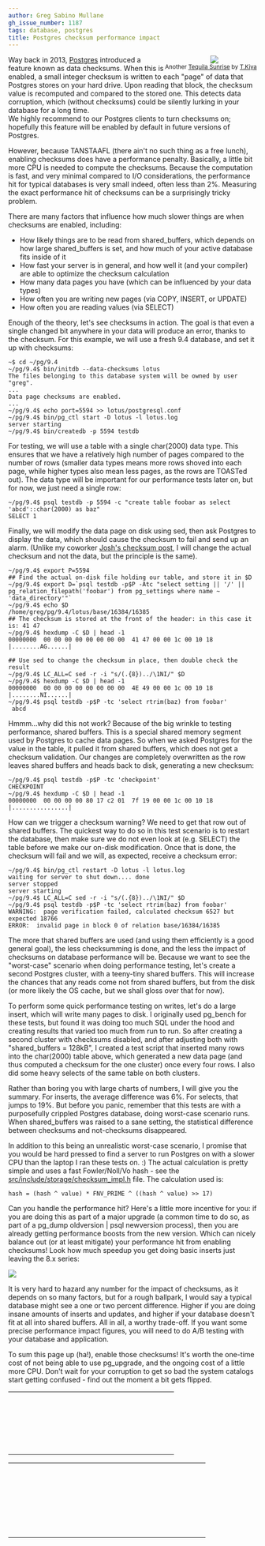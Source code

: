 ```yaml
---
author: Greg Sabino Mullane
gh_issue_number: 1187
tags: database, postgres
title: Postgres checksum performance impact
---
```




<div class="separator" style="clear: both; float: right; text-align: center;"><a href="/blog/2015/12/31/postgres-checksum-performance-impact/image-0-big.jpeg" imageanchor="1" style="clear: right; margin-bottom: 1em; margin-left: 1em;"><img border="0" src="/blog/2015/12/31/postgres-checksum-performance-impact/image-0.jpeg"/></a><br/><small>Another <a href="https://flic.kr/p/BGxbqv">Tequila Sunrise</a> by <a href="https://www.flickr.com/photos/cq-biker/">T.Kiya</a></small></div>

Way back in 2013, [Postgres](http://www.postgres.org/) introduced a feature known as data checksums. 
When this is enabled, a small integer checksum is written to each "page" 
of data that Postgres stores on your hard drive. Upon reading that block, the checksum value is 
recomputed and compared to the stored one. This detects data corruption, 
which (without checksums) could be silently lurking in your database for a long time.  
We highly recommend to our Postgres clients to turn checksums on; hopefully this feature 
will be enabled by default in future versions of Postgres.

However, because TANSTAAFL (there ain't no such thing as a free lunch), enabling 
checksums does have a performance penalty. Basically, a little bit more CPU is 
needed to compute the checksums. Because the computation is fast, and very 
minimal compared to I/O considerations, the performance hit for typical databases 
is very small indeed, often less than 2%. Measuring the exact performance hit 
of checksums can be a surprisingly tricky problem.

There are many factors that influence how much slower things are when 
checksums are enabled, including:

- How likely things are to be read from shared_buffers, which depends on how 
large shared_buffers is set, and how much of your active database fits 
inside of it
- How fast your server is in general, and how well it (and your compiler) are able to 
optimize the checksum calculation
- How many data pages you have (which can be influenced by your data types)
- How often you are writing new pages (via COPY, INSERT, or UPDATE)
- How often you are reading values (via SELECT)

Enough of the theory, let's see checksums in action. The goal is that 
even a single changed bit anywhere in your data will produce an error, 
thanks to the checksum. For this example, we will use a fresh 9.4 database, 
and set it up with checksums:

```
~$ cd ~/pg/9.4
~/pg/9.4$ bin/initdb --data-checksums lotus
The files belonging to this database system will be owned by user "greg".
...
Data page checksums are enabled.
...
~/pg/9.4$ echo port=5594 >> lotus/postgresql.conf
~/pg/9.4$ bin/pg_ctl start -D lotus -l lotus.log
server starting
~/pg/9.4$ bin/createdb -p 5594 testdb
```

For testing, we will use a table with a single char(2000) data type. This 
ensures that we have a relatively high number of pages compared to the number 
of rows (smaller data types means more rows shoved into each page, while higher 
types also mean less pages, as the rows are TOASTed out). The data type will be important for 
our performance tests later on, but for now, we just need a single row:

```
~/pg/9.4$ psql testdb -p 5594 -c "create table foobar as select 'abcd'::char(2000) as baz"
SELECT 1
```

Finally, we will modify the data page on disk using sed, then ask Postgres to display 
the data, which should cause the checksum to fail and send up an alarm. (Unlike my 
coworker [Josh's checksum post](/blog/2013/10/30/downstream-implications-of-data-page), I will change the actual checksum and not the data, but the principle is the same).

```
~/pg/9.4$ export P=5594
## Find the actual on-disk file holding our table, and store it in $D
~/pg/9.4$ export D=`psql testdb -p$P -Atc "select setting || '/' || pg_relation_filepath('foobar') from pg_settings where name ~ 'data_directory'"`
~/pg/9.4$ echo $D
/home/greg/pg/9.4/lotus/base/16384/16385
## The checksum is stored at the front of the header: in this case it is: 41 47
~/pg/9.4$ hexdump -C $D | head -1
00000000  00 00 00 00 00 00 00 00  41 47 00 00 1c 00 10 18  |........AG......|

## Use sed to change the checksum in place, then double check the result
~/pg/9.4$ LC_ALL=C sed -r -i "s/(.{8})../\1NI/" $D
~/pg/9.4$ hexdump -C $D | head -1
00000000  00 00 00 00 00 00 00 00  4E 49 00 00 1c 00 10 18  |........NI......|
~/pg/9.4$ psql testdb -p$P -tc 'select rtrim(baz) from foobar'
 abcd
```

Hmmm...why did this not work? Because of the big wrinkle to testing 
performance, shared buffers. This is a special shared memory segment used 
by Postgres to cache data pages. So when we asked Postgres for the value in the 
table, it pulled it from shared buffers, which does not get a checksum validation.
Our changes are completely overwritten as the row leaves shared buffers and heads 
back to disk, generating a new checksum:

```
~/pg/9.4$ psql testdb -p$P -tc 'checkpoint'
CHECKPOINT
~/pg/9.4$ hexdump -C $D | head -1
00000000  00 00 00 00 80 17 c2 01  7f 19 00 00 1c 00 10 18  |................|
```

How can we trigger a checksum warning? We need to get that row out of shared buffers. 
The quickest way to do so in this test scenario is to restart the database, then make sure 
we do not even look at (e.g. SELECT) the table before we make our on-disk modification. Once that is done, 
the checksum will fail and we will, as expected, receive a checksum error:

```
~/pg/9.4$ bin/pg_ctl restart -D lotus -l lotus.log
waiting for server to shut down.... done
server stopped
server starting
~/pg/9.4$ LC_ALL=C sed -r -i "s/(.{8})../\1NI/" $D
~/pg/9.4$ psql testdb -p$P -tc 'select rtrim(baz) from foobar'
WARNING:  page verification failed, calculated checksum 6527 but expected 18766
ERROR:  invalid page in block 0 of relation base/16384/16385
```

The more that shared buffers are used (and using them efficiently is a good 
general goal), the less checksumming is done, and the less the impact of 
checksums on database performance will be. Because 
we want to see the "worst-case" scenario when doing performance testing, 
let's create a second Postgres cluster, with a teeny-tiny shared buffers.
This will increase the chances that any reads come not from shared buffers, but 
from the disk (or more likely the OS cache, but we shall gloss over that for now).

To perform some quick performance testing on writes, let's do a large insert, which will 
write many pages to disk. I originally used pg_bench for these tests, but found 
it was doing too much SQL under the hood and creating results that varied too 
much from run to run. So after creating a second cluster with checksums disabled, and 
after adjusting both with "shared_buffers = 128kB", I created a test script that 
inserted many rows into the char(2000) table above, which generated a new data 
page (and thus computed a checksum for the one cluster) once every four rows. 
I also did some heavy selects of the same table on both clusters.

Rather than boring you with large charts of numbers, I will give you the summary. 
For inserts, the average difference was 6%. For selects, that jumps to 19%. But 
before you panic, remember that this tests are with a purposefully crippled 
Postgres database, doing worst-case scenario runs. When shared_buffers was raised 
to a sane setting, the statistical difference between checksums and not-checksums 
disappeared.

In addition to this being an unrealistic worst-case scenario, I promise that you 
would be hard pressed to find a server to run Postgres on with a slower CPU than the 
laptop I ran these tests on. :) The actual calculation is pretty simple and uses 
a fast Fowler/Noll/Vo hash - see the [src/include/storage/checksum_impl.h](https://github.com/postgres/postgres/blob/master/src/include/storage/checksum_impl.h) file. The calculation used is:

```
hash = (hash ^ value) * FNV_PRIME ^ ((hash ^ value) >> 17)
```

Can you handle the performance hit? Here's a little more incentive for you: 
if you are doing this as part of a major upgrade (a common time to do so, 
as part of a pg_dump oldversion | psql newversion process), then you 
are already getting performance boosts from the new version. Which can nicely 
balance out (or at least mitigate) your performance hit from enabling checksums!
Look how much speedup you get doing basic inserts just leaving the 8.x series:

<a href="/blog/2015/12/31/postgres-checksum-performance-impact/image-1.png" id="gtsm.com/insert_per_postgres_version.png" imageanchor="1"><img border="0" src="/blog/2015/12/31/postgres-checksum-performance-impact/image-1.png"/></a>

It is very hard to hazard any number for the impact of checksums, as it depends on 
so many factors, but for a rough ballpark, I would say a typical database 
might see a one or two percent difference. Higher if you are doing insane 
amounts of inserts and updates, and higher if your database doesn't fit at all 
into shared buffers. All in all, a worthy trade-off. If you want some precise performance 
impact figures, you will need to do A/B testing with your database and application.

 

To sum this page up (ha!), enable those checksums! It's worth the one-time cost of not being 
able to use pg_upgrade, and the ongoing cost of a little more CPU. Don't wait 
for your corruption to get so bad the system catalogs start getting confused - 
find out the moment a bit gets flipped.

<table class="gsmq"><tbody><tr><td class="b"></td><td class="b"></td><td class="b"></td><td class="b"></td><td class="b"></td><td class="b"></td><td class="b"></td><td class="w"></td><td class="w"></td><td class="b"></td><td class="w"></td><td class="w"></td><td class="b"></td><td class="w"></td><td class="b"></td><td class="b"></td><td class="b"></td><td class="b"></td><td class="b"></td><td class="b"></td><td class="b"></td></tr><tr><td class="b"></td><td class="w"></td><td class="w"></td><td class="w"></td><td class="w"></td><td class="w"></td><td class="b"></td><td class="w"></td><td class="w"></td><td class="b"></td><td class="b"></td><td class="b"></td><td class="w"></td><td class="w"></td><td class="b"></td><td class="w"></td><td class="w"></td><td class="w"></td><td class="w"></td><td class="w"></td><td class="b"></td></tr><tr><td class="b"></td><td class="w"></td><td class="b"></td><td class="b"></td><td class="b"></td><td class="w"></td><td class="b"></td><td class="w"></td><td class="b"></td><td class="b"></td><td class="w"></td><td class="w"></td><td class="b"></td><td class="w"></td><td class="b"></td><td class="w"></td><td class="b"></td><td class="b"></td><td class="b"></td><td class="w"></td><td class="b"></td></tr><tr><td class="b"></td><td class="w"></td><td class="b"></td><td class="b"></td><td class="b"></td><td class="w"></td><td class="b"></td><td class="w"></td><td class="w"></td><td class="b"></td><td class="w"></td><td class="b"></td><td class="w"></td><td class="w"></td><td class="b"></td><td class="w"></td><td class="b"></td><td class="b"></td><td class="b"></td><td class="w"></td><td class="b"></td></tr><tr><td class="b"></td><td class="w"></td><td class="b"></td><td class="b"></td><td class="b"></td><td class="w"></td><td class="b"></td><td class="w"></td><td class="w"></td><td class="w"></td><td class="b"></td><td class="w"></td><td class="w"></td><td class="w"></td><td class="b"></td><td class="w"></td><td class="b"></td><td class="b"></td><td class="b"></td><td class="w"></td><td class="b"></td></tr><tr><td class="b"></td><td class="w"></td><td class="w"></td><td class="w"></td><td class="w"></td><td class="w"></td><td class="b"></td><td class="w"></td><td class="w"></td><td class="w"></td><td class="w"></td><td class="b"></td><td class="w"></td><td class="w"></td><td class="b"></td><td class="w"></td><td class="w"></td><td class="w"></td><td class="w"></td><td class="w"></td><td class="b"></td></tr><tr><td class="b"></td><td class="b"></td><td class="b"></td><td class="b"></td><td class="b"></td><td class="b"></td><td class="b"></td><td class="w"></td><td class="b"></td><td class="w"></td><td class="b"></td><td class="w"></td><td class="b"></td><td class="w"></td><td class="b"></td><td class="b"></td><td class="b"></td><td class="b"></td><td class="b"></td><td class="b"></td><td class="b"></td></tr><tr><td class="w"></td><td class="w"></td><td class="w"></td><td class="w"></td><td class="w"></td><td class="w"></td><td class="w"></td><td class="w"></td><td class="b"></td><td class="b"></td><td class="w"></td><td class="b"></td><td class="b"></td><td class="w"></td><td class="w"></td><td class="w"></td><td class="w"></td><td class="w"></td><td class="w"></td><td class="w"></td><td class="w"></td></tr><tr><td class="b"></td><td class="b"></td><td class="b"></td><td class="w"></td><td class="b"></td><td class="b"></td><td class="b"></td><td class="b"></td><td class="b"></td><td class="b"></td><td class="b"></td><td class="b"></td><td class="w"></td><td class="b"></td><td class="b"></td><td class="w"></td><td class="w"></td><td class="w"></td><td class="b"></td><td class="w"></td><td class="w"></td></tr><tr><td class="w"></td><td class="b"></td><td class="b"></td><td class="w"></td><td class="b"></td><td class="b"></td><td class="w"></td><td class="b"></td><td class="b"></td><td class="w"></td><td class="b"></td><td class="w"></td><td class="b"></td><td class="b"></td><td class="w"></td><td class="b"></td><td class="b"></td><td class="w"></td><td class="w"></td><td class="b"></td><td class="w"></td></tr><tr><td class="w"></td><td class="b"></td><td class="w"></td><td class="b"></td><td class="b"></td><td class="w"></td><td class="b"></td><td class="b"></td><td class="w"></td><td class="w"></td><td class="w"></td><td class="w"></td><td class="b"></td><td class="w"></td><td class="b"></td><td class="w"></td><td class="b"></td><td class="b"></td><td class="b"></td><td class="b"></td><td class="b"></td></tr><tr><td class="w"></td><td class="b"></td><td class="b"></td><td class="b"></td><td class="w"></td><td class="b"></td><td class="w"></td><td class="b"></td><td class="w"></td><td class="b"></td><td class="b"></td><td class="w"></td><td class="w"></td><td class="w"></td><td class="w"></td><td class="b"></td><td class="b"></td><td class="w"></td><td class="w"></td><td class="b"></td><td class="w"></td></tr><tr><td class="w"></td><td class="b"></td><td class="b"></td><td class="b"></td><td class="b"></td><td class="w"></td><td class="b"></td><td class="w"></td><td class="b"></td><td class="b"></td><td class="w"></td><td class="b"></td><td class="w"></td><td class="w"></td><td class="b"></td><td class="b"></td><td class="w"></td><td class="b"></td><td class="b"></td><td class="w"></td><td class="w"></td></tr><tr><td class="w"></td><td class="w"></td><td class="w"></td><td class="w"></td><td class="w"></td><td class="w"></td><td class="w"></td><td class="w"></td><td class="b"></td><td class="w"></td><td class="w"></td><td class="w"></td><td class="b"></td><td class="b"></td><td class="w"></td><td class="w"></td><td class="b"></td><td class="w"></td><td class="w"></td><td class="b"></td><td class="b"></td></tr><tr><td class="b"></td><td class="b"></td><td class="b"></td><td class="b"></td><td class="b"></td><td class="b"></td><td class="b"></td><td class="w"></td><td class="b"></td><td class="b"></td><td class="b"></td><td class="w"></td><td class="b"></td><td class="w"></td><td class="w"></td><td class="w"></td><td class="b"></td><td class="b"></td><td class="w"></td><td class="w"></td><td class="b"></td></tr><tr><td class="b"></td><td class="w"></td><td class="w"></td><td class="w"></td><td class="w"></td><td class="w"></td><td class="b"></td><td class="w"></td><td class="b"></td><td class="b"></td><td class="w"></td><td class="b"></td><td class="w"></td><td class="w"></td><td class="w"></td><td class="w"></td><td class="w"></td><td class="w"></td><td class="w"></td><td class="w"></td><td class="b"></td></tr><tr><td class="b"></td><td class="w"></td><td class="b"></td><td class="b"></td><td class="b"></td><td class="w"></td><td class="b"></td><td class="w"></td><td class="b"></td><td class="w"></td><td class="w"></td><td class="w"></td><td class="b"></td><td class="b"></td><td class="b"></td><td class="b"></td><td class="w"></td><td class="w"></td><td class="b"></td><td class="b"></td><td class="w"></td></tr><tr><td class="b"></td><td class="w"></td><td class="b"></td><td class="b"></td><td class="b"></td><td class="w"></td><td class="b"></td><td class="w"></td><td class="w"></td><td class="b"></td><td class="w"></td><td class="b"></td><td class="b"></td><td class="w"></td><td class="w"></td><td class="b"></td><td class="b"></td><td class="w"></td><td class="w"></td><td class="b"></td><td class="w"></td></tr><tr><td class="b"></td><td class="w"></td><td class="b"></td><td class="b"></td><td class="b"></td><td class="w"></td><td class="b"></td><td class="w"></td><td class="b"></td><td class="b"></td><td class="b"></td><td class="w"></td><td class="b"></td><td class="b"></td><td class="w"></td><td class="w"></td><td class="b"></td><td class="w"></td><td class="w"></td><td class="w"></td><td class="b"></td></tr><tr><td class="b"></td><td class="w"></td><td class="w"></td><td class="w"></td><td class="w"></td><td class="w"></td><td class="b"></td><td class="w"></td><td class="b"></td><td class="b"></td><td class="w"></td><td class="w"></td><td class="w"></td><td class="b"></td><td class="w"></td><td class="b"></td><td class="w"></td><td class="b"></td><td class="w"></td><td class="b"></td><td class="w"></td></tr><tr><td class="b"></td><td class="b"></td><td class="b"></td><td class="b"></td><td class="b"></td><td class="b"></td><td class="b"></td><td class="w"></td><td class="b"></td><td class="b"></td><td class="w"></td><td class="w"></td><td class="w"></td><td class="w"></td><td class="w"></td><td class="w"></td><td class="b"></td><td class="w"></td><td class="w"></td><td class="b"></td><td class="b"></td></tr></tbody></table>

<table class="gsmq"><tbody><tr><td class="b"></td><td class="b"></td><td class="b"></td><td class="b"></td><td class="b"></td><td class="b"></td><td class="b"></td><td class="w"></td><td class="b"></td><td class="w"></td><td class="w"></td><td class="w"></td><td class="w"></td><td class="b"></td><td class="w"></td><td class="b"></td><td class="b"></td><td class="w"></td><td class="b"></td><td class="b"></td><td class="b"></td><td class="b"></td><td class="b"></td><td class="b"></td><td class="b"></td></tr><tr><td class="b"></td><td class="w"></td><td class="w"></td><td class="w"></td><td class="w"></td><td class="w"></td><td class="b"></td><td class="w"></td><td class="b"></td><td class="w"></td><td class="w"></td><td class="b"></td><td class="b"></td><td class="b"></td><td class="w"></td><td class="w"></td><td class="b"></td><td class="w"></td><td class="b"></td><td class="w"></td><td class="w"></td><td class="w"></td><td class="w"></td><td class="w"></td><td class="b"></td></tr><tr><td class="b"></td><td class="w"></td><td class="b"></td><td class="b"></td><td class="b"></td><td class="w"></td><td class="b"></td><td class="w"></td><td class="b"></td><td class="b"></td><td class="w"></td><td class="w"></td><td class="b"></td><td class="w"></td><td class="w"></td><td class="w"></td><td class="b"></td><td class="w"></td><td class="b"></td><td class="w"></td><td class="b"></td><td class="b"></td><td class="b"></td><td class="w"></td><td class="b"></td></tr><tr><td class="b"></td><td class="w"></td><td class="b"></td><td class="b"></td><td class="b"></td><td class="w"></td><td class="b"></td><td class="w"></td><td class="b"></td><td class="b"></td><td class="b"></td><td class="w"></td><td class="b"></td><td class="w"></td><td class="w"></td><td class="b"></td><td class="w"></td><td class="w"></td><td class="b"></td><td class="w"></td><td class="b"></td><td class="b"></td><td class="b"></td><td class="w"></td><td class="b"></td></tr><tr><td class="b"></td><td class="w"></td><td class="b"></td><td class="b"></td><td class="b"></td><td class="w"></td><td class="b"></td><td class="w"></td><td class="w"></td><td class="b"></td><td class="b"></td><td class="w"></td><td class="b"></td><td class="w"></td><td class="b"></td><td class="b"></td><td class="b"></td><td class="w"></td><td class="b"></td><td class="w"></td><td class="b"></td><td class="b"></td><td class="b"></td><td class="w"></td><td class="b"></td></tr><tr><td class="b"></td><td class="w"></td><td class="w"></td><td class="w"></td><td class="w"></td><td class="w"></td><td class="b"></td><td class="w"></td><td class="b"></td><td class="b"></td><td class="b"></td><td class="w"></td><td class="w"></td><td class="w"></td><td class="w"></td><td class="w"></td><td class="b"></td><td class="w"></td><td class="b"></td><td class="w"></td><td class="w"></td><td class="w"></td><td class="w"></td><td class="w"></td><td class="b"></td></tr><tr><td class="b"></td><td class="b"></td><td class="b"></td><td class="b"></td><td class="b"></td><td class="b"></td><td class="b"></td><td class="w"></td><td class="b"></td><td class="w"></td><td class="b"></td><td class="w"></td><td class="b"></td><td class="w"></td><td class="b"></td><td class="w"></td><td class="b"></td><td class="w"></td><td class="b"></td><td class="b"></td><td class="b"></td><td class="b"></td><td class="b"></td><td class="b"></td><td class="b"></td></tr><tr><td class="w"></td><td class="w"></td><td class="w"></td><td class="w"></td><td class="w"></td><td class="w"></td><td class="w"></td><td class="w"></td><td class="w"></td><td class="w"></td><td class="b"></td><td class="b"></td><td class="w"></td><td class="b"></td><td class="w"></td><td class="b"></td><td class="w"></td><td class="w"></td><td class="w"></td><td class="w"></td><td class="w"></td><td class="w"></td><td class="w"></td><td class="w"></td><td class="w"></td></tr><tr><td class="b"></td><td class="b"></td><td class="w"></td><td class="w"></td><td class="b"></td><td class="b"></td><td class="b"></td><td class="w"></td><td class="w"></td><td class="w"></td><td class="b"></td><td class="w"></td><td class="b"></td><td class="b"></td><td class="w"></td><td class="w"></td><td class="w"></td><td class="w"></td><td class="w"></td><td class="b"></td><td class="w"></td><td class="b"></td><td class="b"></td><td class="b"></td><td class="b"></td></tr><tr><td class="w"></td><td class="b"></td><td class="w"></td><td class="w"></td><td class="w"></td><td class="w"></td><td class="w"></td><td class="b"></td><td class="w"></td><td class="w"></td><td class="w"></td><td class="w"></td><td class="w"></td><td class="b"></td><td class="b"></td><td class="b"></td><td class="b"></td><td class="w"></td><td class="w"></td><td class="b"></td><td class="b"></td><td class="w"></td><td class="w"></td><td class="w"></td><td class="w"></td></tr><tr><td class="b"></td><td class="b"></td><td class="b"></td><td class="b"></td><td class="b"></td><td class="b"></td><td class="b"></td><td class="w"></td><td class="w"></td><td class="b"></td><td class="b"></td><td class="w"></td><td class="w"></td><td class="w"></td><td class="w"></td><td class="b"></td><td class="w"></td><td class="b"></td><td class="w"></td><td class="w"></td><td class="b"></td><td class="w"></td><td class="b"></td><td class="w"></td><td class="w"></td></tr><tr><td class="b"></td><td class="w"></td><td class="w"></td><td class="w"></td><td class="b"></td><td class="b"></td><td class="w"></td><td class="w"></td><td class="b"></td><td class="b"></td><td class="w"></td><td class="w"></td><td class="b"></td><td class="w"></td><td class="b"></td><td class="w"></td><td class="w"></td><td class="b"></td><td class="w"></td><td class="b"></td><td class="w"></td><td class="w"></td><td class="b"></td><td class="b"></td><td class="b"></td></tr><tr><td class="w"></td><td class="b"></td><td class="w"></td><td class="w"></td><td class="w"></td><td class="w"></td><td class="b"></td><td class="b"></td><td class="b"></td><td class="w"></td><td class="w"></td><td class="b"></td><td class="w"></td><td class="b"></td><td class="b"></td><td class="w"></td><td class="b"></td><td class="b"></td><td class="b"></td><td class="b"></td><td class="w"></td><td class="w"></td><td class="b"></td><td class="w"></td><td class="b"></td></tr><tr><td class="b"></td><td class="b"></td><td class="w"></td><td class="b"></td><td class="b"></td><td class="w"></td><td class="w"></td><td class="b"></td><td class="w"></td><td class="b"></td><td class="b"></td><td class="w"></td><td class="b"></td><td class="w"></td><td class="w"></td><td class="w"></td><td class="b"></td><td class="b"></td><td class="w"></td><td class="w"></td><td class="b"></td><td class="b"></td><td class="w"></td><td class="b"></td><td class="w"></td></tr><tr><td class="w"></td><td class="w"></td><td class="w"></td><td class="b"></td><td class="b"></td><td class="b"></td><td class="b"></td><td class="b"></td><td class="b"></td><td class="w"></td><td class="b"></td><td class="b"></td><td class="b"></td><td class="b"></td><td class="b"></td><td class="b"></td><td class="b"></td><td class="w"></td><td class="w"></td><td class="b"></td><td class="b"></td><td class="w"></td><td class="w"></td><td class="w"></td><td class="w"></td></tr><tr><td class="w"></td><td class="w"></td><td class="b"></td><td class="b"></td><td class="b"></td><td class="b"></td><td class="w"></td><td class="w"></td><td class="b"></td><td class="b"></td><td class="b"></td><td class="b"></td><td class="w"></td><td class="b"></td><td class="w"></td><td class="b"></td><td class="b"></td><td class="b"></td><td class="w"></td><td class="b"></td><td class="b"></td><td class="w"></td><td class="b"></td><td class="b"></td><td class="w"></td></tr><tr><td class="b"></td><td class="b"></td><td class="b"></td><td class="w"></td><td class="b"></td><td class="b"></td><td class="b"></td><td class="w"></td><td class="w"></td><td class="b"></td><td class="w"></td><td class="w"></td><td class="b"></td><td class="b"></td><td class="w"></td><td class="w"></td><td class="b"></td><td class="b"></td><td class="b"></td><td class="b"></td><td class="b"></td><td class="w"></td><td class="b"></td><td class="b"></td><td class="b"></td></tr><tr><td class="w"></td><td class="w"></td><td class="w"></td><td class="w"></td><td class="w"></td><td class="w"></td><td class="w"></td><td class="w"></td><td class="b"></td><td class="b"></td><td class="b"></td><td class="w"></td><td class="w"></td><td class="b"></td><td class="b"></td><td class="w"></td><td class="b"></td><td class="w"></td><td class="w"></td><td class="w"></td><td class="b"></td><td class="b"></td><td class="b"></td><td class="w"></td><td class="b"></td></tr><tr><td class="b"></td><td class="b"></td><td class="b"></td><td class="b"></td><td class="b"></td><td class="b"></td><td class="b"></td><td class="w"></td><td class="w"></td><td class="b"></td><td class="w"></td><td class="w"></td><td class="w"></td><td class="w"></td><td class="w"></td><td class="w"></td><td class="b"></td><td class="w"></td><td class="b"></td><td class="w"></td><td class="b"></td><td class="w"></td><td class="w"></td><td class="w"></td><td class="w"></td></tr><tr><td class="b"></td><td class="w"></td><td class="w"></td><td class="w"></td><td class="w"></td><td class="w"></td><td class="b"></td><td class="w"></td><td class="b"></td><td class="w"></td><td class="w"></td><td class="w"></td><td class="b"></td><td class="w"></td><td class="b"></td><td class="b"></td><td class="b"></td><td class="w"></td><td class="w"></td><td class="w"></td><td class="b"></td><td class="w"></td><td class="b"></td><td class="b"></td><td class="b"></td></tr><tr><td class="b"></td><td class="w"></td><td class="b"></td><td class="b"></td><td class="b"></td><td class="w"></td><td class="b"></td><td class="w"></td><td class="b"></td><td class="b"></td><td class="w"></td><td class="b"></td><td class="w"></td><td class="b"></td><td class="b"></td><td class="w"></td><td class="b"></td><td class="b"></td><td class="b"></td><td class="b"></td><td class="b"></td><td class="w"></td><td class="b"></td><td class="w"></td><td class="b"></td></tr><tr><td class="b"></td><td class="w"></td><td class="b"></td><td class="b"></td><td class="b"></td><td class="w"></td><td class="b"></td><td class="w"></td><td class="w"></td><td class="b"></td><td class="b"></td><td class="w"></td><td class="b"></td><td class="w"></td><td class="w"></td><td class="b"></td><td class="w"></td><td class="b"></td><td class="b"></td><td class="b"></td><td class="w"></td><td class="b"></td><td class="b"></td><td class="b"></td><td class="b"></td></tr><tr><td class="b"></td><td class="w"></td><td class="b"></td><td class="b"></td><td class="b"></td><td class="w"></td><td class="b"></td><td class="w"></td><td class="w"></td><td class="w"></td><td class="b"></td><td class="b"></td><td class="b"></td><td class="b"></td><td class="b"></td><td class="w"></td><td class="b"></td><td class="b"></td><td class="b"></td><td class="b"></td><td class="w"></td><td class="b"></td><td class="w"></td><td class="b"></td><td class="w"></td></tr><tr><td class="b"></td><td class="w"></td><td class="w"></td><td class="w"></td><td class="w"></td><td class="w"></td><td class="b"></td><td class="w"></td><td class="b"></td><td class="w"></td><td class="w"></td><td class="b"></td><td class="w"></td><td class="b"></td><td class="w"></td><td class="b"></td><td class="w"></td><td class="b"></td><td class="b"></td><td class="w"></td><td class="w"></td><td class="b"></td><td class="b"></td><td class="b"></td><td class="w"></td></tr><tr><td class="b"></td><td class="b"></td><td class="b"></td><td class="b"></td><td class="b"></td><td class="b"></td><td class="b"></td><td class="w"></td><td class="b"></td><td class="w"></td><td class="w"></td><td class="w"></td><td class="b"></td><td class="b"></td><td class="w"></td><td class="b"></td><td class="w"></td><td class="w"></td><td class="b"></td><td class="b"></td><td class="b"></td><td class="w"></td><td class="b"></td><td class="b"></td><td class="b" id="jA0ECQMCGoA5LbR4+ANg0qEBRFfV2jxfAXt2wQGkKVIdT9FqEM3HxMN/BTEXJQwRBKF5RiA90+JzMjsQB2EJGT7faIMcmCR/31L64pkw1/c+cLf14CTqzIghhQybZoatjG/stClU+w0cHu6uCfHYPSk7wSMnIRQKngFxmIGF9KbclAYQXGfHU3QYMNP25JqCAnQ3x+sZMz198Ttu4h0mWjle3JuSQoHZKPGDWa57NtcHaQ===MhiK"></td></tr></tbody></table>


